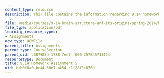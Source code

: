 ```yaml
---
content_type: resource
description: This file contains the information regarding 9.14 homework assignment
  5.
file: /media/courses/9-14-brain-structure-and-its-origins-spring-2014/bcb0f6a0be8430e74854c1f28f8c876d_MIT9_14S14_Homework5.pdf
file_type: application/pdf
learning_resource_types:
- Assignments
ocw_type: OCWFile
parent_title: Assignments
parent_type: CourseSection
parent_uid: c687985d-1788-7eef-f005-257845718494
resourcetype: Document
title: 9.14 Homework Assignment 5
uid: bcb0f6a0-be84-30e7-4854-c1f28f8c876d
---
```

